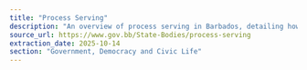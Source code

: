 ```yaml
---
title: "Process Serving"
description: "An overview of process serving in Barbados, detailing how legal documents are delivered."
source_url: https://www.gov.bb/State-Bodies/process-serving
extraction_date: 2025-10-14
section: "Government, Democracy and Civic Life"
---
```

```
